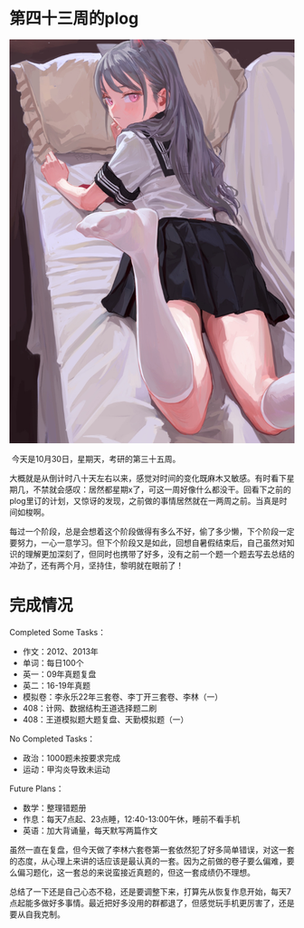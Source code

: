 # 第四十三周的plog

![](./Source/43/preface.jpg)

​		今天是10月30日，星期天，考研的第三十五周。

​		大概就是从倒计时八十天左右以来，感觉对时间的变化既麻木又敏感。有时看下星期几，不禁就会感叹：居然都星期x了，可这一周好像什么都没干。回看下之前的plog里订的计划，又惊讶的发现，之前做的事情居然就在一两周之前。当真是时间如梭啊。

​		每过一个阶段，总是会想着这个阶段做得有多么不好，偷了多少懒，下个阶段一定要努力，一心一意学习。但下个阶段又是如此，回想自暑假结束后，自己虽然对知识的理解更加深刻了，但同时也携带了好多，没有之前一个题一个题去写去总结的冲劲了，还有两个月，坚持住，黎明就在眼前了！



# 完成情况

Completed Some Tasks：

- 作文：2012、2013年
- 单词：每日100个
- 英一：09年真题复盘
- 英二：16-19年真题
- 模拟卷：李永乐22年三套卷、李丁开三套卷、李林（一）
- 408：计网、数据结构王道选择题二刷
- 408：王道模拟题大题复盘、天勤模拟题（一）

No Completed Tasks：

- 政治：1000题未按要求完成
- 运动：甲沟炎导致未运动

Future Plans：

- 数学：整理错题册
- 作息：每天7点起、23点睡，12:40-13:00午休，睡前不看手机
- 英语：加大背诵量，每天默写两篇作文

​		虽然一直在复盘，但今天做了李林六套卷第一套依然犯了好多简单错误，对这一套的态度，从心理上来讲的话应该是最认真的一套。因为之前做的卷子要么偏难，要么偏习题化，这一套总的来说蛮接近真题的，但这一套成绩仍不理想。

​		总结了一下还是自己心态不稳，还是要调整下来，打算先从恢复作息开始，每天7点起能多做好多事情。最近把好多没用的群都退了，但感觉玩手机更厉害了，还是要从自我克制。